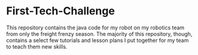 # First-Tech-Challenge
This repository contains the java code for my robot on my robotics team from
only the freight frenzy season. The majority of this repository, though, contains
a select few tutorials and lesson plans I put together for my team to teach them
new skills.
